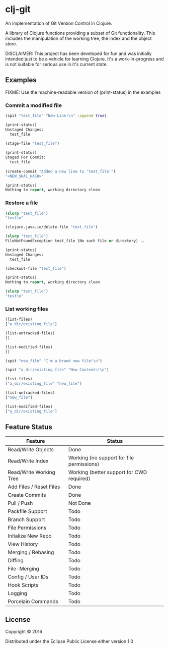 # clj-git

An implementation of Git Version Control in Clojure.

A library of Clojure functions providing a subset of Git functionality. This includes the manipulation of the working tree, the index and the object store.

DISCLAIMER: This project has been developed for fun and was initially intended just to be a vehicle for learning Clojure. It's a work-in-progress and is not suitable for serious use in it's current state.

## Examples
FIXME: Use the machine-readable version of (print-status) in the examples

### Commit a modified file
```clojure
(spit "test_file" "New Line!\n" :append true)

(print-status)
Unstaged Changes:
  test_file
  
(stage-file "test_file")

(print-status)
Staged For Commit:
  test_file
  
(create-commit "Added a new line to 'test_file'")
"<NEW_SHA1_HASH>"

(print-status)
Nothing to report, working directory clean
```

### Restore a file
```clojure
(slurp "test_file")
"test\n"

(clojure.java.io/delete-file "test_file")

(slurp "test_file")
FileNotFoundException test_file (No such file or directory) ..

(print-status)
Unstaged Changes:
  test_file

(checkout-file "test_file")

(print-status)
Nothing to report, working directory clean

(slurp "test_file")
"test\n"
```

### List working files
```clojure
(list-files)
["a_dir/existing_file"]

(list-untracked-files)
[]

(list-modified-files)
[]

(spit "new_file" "I'm a brand new file!\n")

(spit "a_dir/existing_file" "New Contents!\n")

(list-files)
["a_dir/existing_file" "new_file"]

(list-untracked-files)
["new_file"]

(list-modified-files)
["a_dir/existing_file"]
```

## Feature Status

Feature | Status
------- | ------
Read/Write Objects | Done
Read/Write Index | Working (no support for file permissions)
Read/Write Working Tree | Working (better support for CWD required)
Add Files / Reset Files | Done
Create Commits | Done
Pull / Push | Not Done
Packfile Support | Todo
Branch Support | Todo
File Permissions | Todo
Initalize New Repo | Todo
View History | Todo
Merging / Rebasing | Todo
Diffing | Todo
File-Merging | Todo
Config / User IDs | Todo
Hook Scripts | Todo
Logging | Todo
Porcelain Commands | Todo


## License

Copyright © 2016

Distributed under the Eclipse Public License either version 1.0
